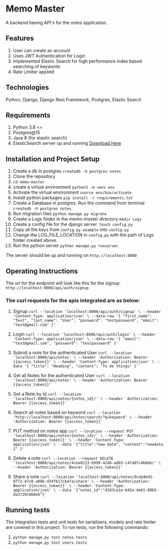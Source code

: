 # Memo Master

A backend having API's for the notes application.

## Features
1. User can create an account
2. Uses JWT Authentication for Login
3. Implemented Elastic Search for high performance index based searching of keywords
4. Rate Limiter applied

## Technologies
Python, Django, Django Rest Framework, Postgres, Elastic Search

## Requirements
1. Python 3.8 <=
2. Postgres@15
3. Java 8 (for elastic search)
3. ElasticSearch server up and running [Download Here](https://www.elastic.co/downloads/elasticsearch)

## Installation and Project Setup
1. Create a db in postgres `createdb -U postgres notes`
1. Clone the repository
2. `cd memo-master`
3. create a virtual environment `python3 -m venv env`
4. Activate the virtual environment `source env/bin/activate`
5. Install python packages `pip install -r requirements.txt`
6. Create a Database in postgres. Run the command from terminal `createdb -U postgres notes`
7. Run migration files `python manage.py migrate`
8. Create a Logs folder in the memo-master directory `mkdir Logs`
9. Create a config file for the django server. `touch config.py`
10. Copy all the keys from `config.py.example` into `config.py`
11. Change the LOG_FILE_LOCATION in `config.py` with the path of Logs folder created above.
12. Run the python server `python manage.py runserver`

The server should be up and running on `http://localhost:8000`

## Operating Instructions

The url for the endpoint will look like this for the signup:
`http://localhost:8000/api/auth/signup`

### The curl requests for the apis integrated are as below:
1. Signup
`curl --location 'localhost:8000/api/auth/signup' \
--header 'Content-Type: application/json' \
--data-raw '{
    "first_name": "Test",
    "last_name": "User",
    "password": "testpassword",
    "email": "test@gmail.com"
}'`

2. Login
`curl --location 'localhost:8000/api/auth/login' \
--header 'Content-Type: application/json' \
--data-raw '{
    "email": "test@gmail.com",
    "password": "testpassword"
}'`

3. Submit a note for the authenticated User
`curl --location 'localhost:8000/api/notes' \
--header 'Authorization: Bearer {{access_token}}' \
--header 'Content-Type: application/json' \
--data '{
    "title": "Heading",
    "content": "To do things"
}'`

4. Get all Notes for the authenticated User
`curl --location 'localhost:8000/api/notes' \
--header 'Authorization: Bearer {{access_token}}'`

5. Get a Note by Id
`curl --location 'localhost:8000/api/notes/{notes_id}/' \
--header 'Authorization: Bearer {{access_token}}'`

6. Search all notes based on keyword
`curl --location 'http://localhost:8000/api/notes/search/?q=keyword' \
--header 'Authorization: Bearer {{access_token}}'`

7. PUT method on notes app
`curl --location --request PUT 'localhost:8000/api/notes/{notes_id}/' \
--header 'Authorization: Bearer {{access_token}}' \
--header 'Content-Type: application/json' \
--data '{"title":"new data",
"content":"newdata 2"
}'`

8. Delete a note
`curl --location --request DELETE 'localhost:8000/api/notes/4cea9213-b999-42d4-ad03-c47a8fc4b8de/' \
--header 'Authorization: Bearer {{access_token}}'`

9. Share a note
`curl --location 'localhost:8000/api/notes/0cde8e91-0772-47c0-a09b-d34fb17cbafa/share' \
--header 'Authorization: Bearer {{access_token}}' \
--header 'Content-Type: application/json' \
--data '{"notes_id":"d103ca1e-645e-4e61-89b5-da3729c660eb"}'`


## Running tests
The integration tests and unit tests for serializers, models and rate limiter are covered in this project.
To run tests, run the following commands:
1. `python manage.py test notes.tests`
2. `python manage.py test users.tests`